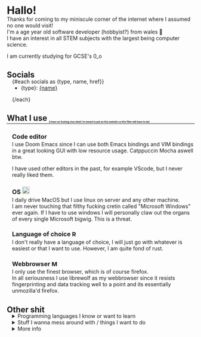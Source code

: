 <script>
// const birthday = new Date("11/23/2008"); // stupid american format
// var ageDifMs = Date.now() - birthday;
// var ageDate = new Date(ageDifMs); // miliseconds from epoch
// var age = Math.abs(ageDate.getUTCFullYear() - 1970);

import { langData, stuffIWantToDo, socials } from '$lib/contentData.js';
import Mozilla from '$lib/assets/monazilla.gif';
import Rust from '$lib/assets/original_ferris.svg';
import Apple from '$lib/assets/apple_logo.svg';

</script>

# Hallo!

<div style="margin-top: -1.5em">

Thanks for coming to my miniscule corner of the internet where I assumed no one would visit!<br> I'm a age year old software developer (hobbyist?) from wales 🏴󠁧󠁢󠁷󠁬󠁳󠁿<br>
I have an interest in all STEM subjects with the largest being computer science.

I am currently studying for GCSE's 0_o

## Socials

<div style="margin-top: -1.5em; padding-left: 1em;">

{#each socials as {type, name, href}}

<div style="margin-top: -1em;">

- {type}: [{name}]({href})

</div>

{/each}

</div>

<div style="padding-bottom: 0.1em;">

## What I use <sub style="font-size: 0.3em;">(I have no fucking clue what i'm meant to put on this website so this filler will have to do)</sub>

<hr style="margin-top: -1.3em; margin-left: -0.1em;">

</div>

<div style="margin-top: -1em; padding-left: 1em;">

### Code editor

<div style="margin-top: -1em">

I use Doom Emacs since I can use both Emacs bindings and VIM bindings in a great looking GUI with low resource usage. Catppuccin Mocha aswell btw.

I have used other editors in the past, for example VScode, but I never really liked them.

</div>

### OS <img src="{Apple}" alt="MacOS" height="20vh">

<div style="margin-top: -1em">

I daily drive MacOS but I use linux on server and any other machine. <br> I am never touching that filthy fucking cretin called "Microsoft Windows" ever again. If I have to use windows I will personally claw out the organs of every single Microsoft bigwig. This is a threat.

</div>

### Language of choice <img src="{Rust}" alt="Rust" height="15vh">

<div style="margin-top: -1em">

I don't really have a language of choice, I will just go with whatever is easiest or that I want to use. However, I am quite fond of rust.

</div>

### Webbrowser <img src="{Mozilla}" alt="Mozilla" height="15vh">

<div style="margin-top: -1em">

I only use the finest browser, which is of course firefox. <br>
In all seriousness I use librewolf as my webbrowser since it resists fingerprinting and data tracking well to a point and its essentially unmozilla'd firefox.

</div>

</div>
</div>

## Other shit

<div style="margin-top: -1.5em;">
<div style="padding-left: 1em;">

<details>
<summary>Programming languages I know or want to learn</summary>

<div style="margin-top: -1em">

- rust

{#each langData as {lang, info}}

<div style="margin-top: -1em;">

- {lang} {#if info != ""}<sub style="padding-bottom: 5px">_({info})_</sub>{/if}

</div>

{/each}

</div>

</details>

<details>
<summary>Stuff I wanna mess around with / things I want to do</summary>

<div style="margin-top: -1em">

- building a linux OS from the bare minimum<sub style="padding-bottom: 5px">_(That way I could finetune everything to how I want it)_</sub>

{#each stuffIWantToDo as {thing, info}}

<div style="margin-top: -1em;">

- {thing} {#if info != ""}<sub style="padding-bottom: 5px">_({info})_</sub>{/if}

</div>

{/each}

</div>

</details>

<details>
<summary>More info</summary>

<div style="margin-top: -1em">

My name is Walter Hartwell White. I live at 308 Negra Arroyo Lane, Albuquerque, New Mexico, 87104. This is my confession. If you're watching this tape, I'm probably dead– murdered by my brother-in-law, Hank Schrader. Hank has been building a meth empire for over a year now, and using me as his chemist. Shortly after my 50th birthday, he asked that I use my chemistry knowledge to cook methamphetamine, which he would then sell using connections that he made through his career with the DEA. I was... astounded. I... I always thought Hank was a very moral man, and I was particularly vulnerable at the time – something he knew and took advantage of. I was reeling from a cancer diagnosis that was poised to bankrupt my family. Hank took me in on a ride-along and showed me just how much money even a small meth operation could make. And I was weak. I didn't want my family to go into financial ruin, so I agreed. Hank had a partner, a businessman named Gustavo Fring. Hank sold me into servitude to this man. And when I tried to quit, Fring threatened my family. I didn't know where to turn. Eventually, Hank and Fring had a falling-out. Things escalated. Fring was able to arrange – uh, I guess... I guess you call it a "hit" – on Hank, and failed, but Hank was seriously injured. And I wound up paying his medical bills, which amounted to a little over $177,000. Upon recovery, Hank was bent on revenge. Working with a man named Hector Salamanca, he plotted to kill Fring. The bomb that he used was built by me, and he gave me no option in it. I have often contemplated suicide, but I'm a coward. I wanted to go to the police, but I was frightened. Hank had risen to become the head of the Albuquerque DEA. To keep me in line, he took my children. For three months, he kept them. My wife had no idea of my criminal activities, and was horrified to learn what I had done. I was in hell. I hated myself for what I had brought upon my family. Recently, I tried once again to quit, and in response, he gave me this. [Walt points to the bruise on his face left by Hank in "Blood Money."] I can't take this anymore. I live in fear every day that Hank will kill me, or worse, hurt my family. All I could think to do was to make this video and hope that the world will finally see this man for what he really is.

</div>

</details>
</div>

</div>
